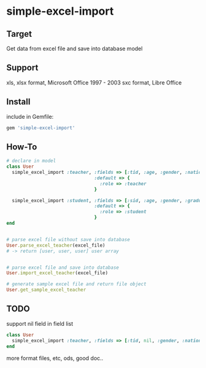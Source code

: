 simple-excel-import
===================


## Target
Get data from excel file and save into database model

## Support
xls, xlsx format, Microsoft Office 1997 - 2003
sxc format, Libre Office


## Install
include in Gemfile:

```bash
gem 'simple-excel-import'
```

## How-To

```ruby
# declare in model
class User
  simple_excel_import :teacher, :fields => [:tid, :age, :gender, :nation]
                                :default => {
                                  :role => :teacher
                                }

  simple_excel_import :student, :fields => [:sid, :age, :gender, :graduated]
                                :default => {
                                  :role => :student
                                }
end


# parse excel file without save into database
User.parse_excel_teacher(excel_file)
# -> return [user, user, user] user array


# parse excel file and save into database
User.import_excel_teacher(excel_file)

# generate sample excel file and return file object
User.get_sample_excel_teacher

```


## TODO
support nil field in field list
```ruby
class User
  simple_excel_import :teacher, :fields => [:tid, nil, :gender, :nation]
end
```
more format files, etc, ods, good doc..

